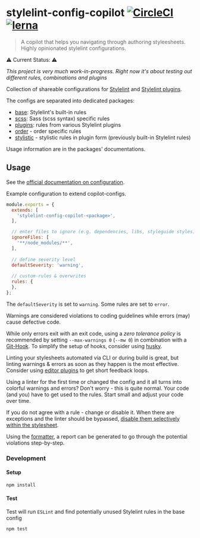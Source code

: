 # stylelint-config-copilot [![CircleCI](https://circleci.com/gh/fuhlig/stylelint-config-copilot/tree/main.svg?style=svg)](https://circleci.com/gh/fuhlig/stylelint-config-copilot/tree/main)  [![lerna](https://img.shields.io/badge/maintained%20with-lerna-cc00ff.svg)](https://lerna.js.org/)



> A copilot that helps you navigating through authoring styleesheets. Highly opinionated stylelint configurations.

⚠ Current Status: ⚠

_This project is very much work-in-progress. Right now it's about testing out different rules, combinations and plugins_

Collection of shareable configurations for [Stylelint](https://stylelint.io/) and [Stylelint plugins](https://stylelint.io/user-guide/plugins).



The configs are separated into dedicated packages:
- [base](/packages/stylelint-config-copilot-base): Stylelint's built-in rules
- [scss](/packages/stylelint-config-copilot-scss): Sass (scss syntax) specific rules
- [plugins](/packages/stylelint-config-copilot-plugins): rules from various Stylelint plugins
- [order](/packages/stylelint-config-copilot-order) - order specific rules
- [stylistic](/packages/stylelint-config-copilot-stylistic) - stylistic rules in plugin form (previously built-in Stylelint rules)

Usage information are in the packages' documentations.

## Usage

See the [official documentation on configuration](https://github.com/stylelint/stylelint/blob/master/docs/user-guide/configuration.md).

Example configuration to extend copilot-configs. 

```js
module.exports = {
  extends: [
    'stylelint-config-copilot-<package>',
  ],

  // enter files to ignore (e.g. dependencies, libs, styleguide styles)
  ignoreFiles: [
    '**/node_modules/**',
  ],
  
  // define severity level
  defaultSeverity: 'warning', 
  
  // custom-rules & overwrites
  rules: {
  },
};
```

The `defaultSeverity` is set to `warning`. Some rules are set to `error`. 

Warnings are considered violations to coding guidelines while errors (may) cause defective code.

While only errors exit with an exit code, using a _zero tolerance policy_ is recommended by setting `--max-warnings 0` (`--mw 0`) in combination with a [Git-Hook](https://git-scm.com/docs/githooks). To simplify the setup of hooks, consider using [husky](https://github.com/typicode/husky).

Linting your stylesheets automated via CLI or during build is great, but linting warnings & errors as soon as they happen is the most effective. Consider using [editor plugins](https://stylelint.io/user-guide/complementary-tools/#editor-plugins) to get short feedback loops.

Using a linter for the first time or changed the config and it all turns into colorful warnings and errors? Don't worry - this is quite normal. Your code (and you) have to get used to the rules. Start small and adjust your code over time.

If you do not agree with a rule - change or disable it. When there are exceptions and the linter should be bypassed, [disable them selectively within the stylesheet](https://github.com/stylelint/stylelint/blob/master/docs/user-guide/configuration.md#turning-rules-off-from-within-your-css).

Using the [formatter](https://stylelint.io/user-guide/node-api#formatter), a report can be generated to go through the potential violations step-by-step.

### Development

#### Setup

```bash
npm install
```

#### Test
Test will run `ESLint` and find potentially unused Stylelint rules in the base config

```bash
npm test
```

